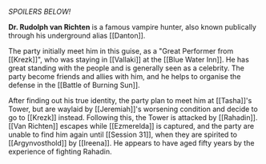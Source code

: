 *SPOILERS BELOW!*

**Dr. Rudolph van Richten** is a famous vampire hunter, also known publically through his underground alias [[Danton]].

The party initially meet him in this guise, as a "Great Performer from [[Krezk]]", who was staying in [[Vallaki]] at the [[Blue Water Inn]]. He has great standing with the people and is generally seen as a celebrity. The party become friends and allies with him, and he helps to organise the defense in the [[Battle of Burning Sun]].

After finding out his true identity, the party plan to meet him at [[Tasha]]'s Tower, but are waylaid by [[Jeremiah]]'s worsening condition and decide to go to [[Krezk]] instead. Following this, the Tower is attacked by [[Rahadin]]. [[Van Richten]] escapes while [[Ezmerelda]] is captured, and the party are unable to find him again until [[Session 31]], when they are spirited to [[Argynvosthold]] by [[Ireena]]. He appears to have aged fifty years by the experience of fighting Rahadin.